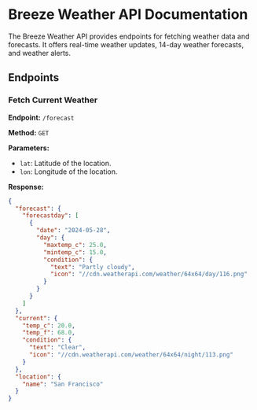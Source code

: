 # Breeze Weather API Documentation

The Breeze Weather API provides endpoints for fetching weather data and forecasts. It offers real-time weather updates, 14-day weather forecasts, and weather alerts.

## Endpoints

### Fetch Current Weather

**Endpoint:** `/forecast`

**Method:** `GET`

**Parameters:**
- `lat`: Latitude of the location.
- `lon`: Longitude of the location.

**Response:**
```json
{
  "forecast": {
    "forecastday": [
      {
        "date": "2024-05-28",
        "day": {
          "maxtemp_c": 25.0,
          "mintemp_c": 15.0,
          "condition": {
            "text": "Partly cloudy",
            "icon": "//cdn.weatherapi.com/weather/64x64/day/116.png"
          }
        }
      }
    ]
  },
  "current": {
    "temp_c": 20.0,
    "temp_f": 68.0,
    "condition": {
      "text": "Clear",
      "icon": "//cdn.weatherapi.com/weather/64x64/night/113.png"
    }
  },
  "location": {
    "name": "San Francisco"
  }
}


